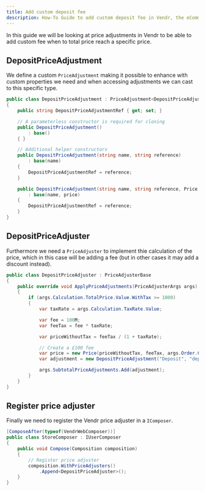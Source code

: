 ```yaml
---
title: Add custom deposit fee
description: How-To Guide to add custom deposit fee in Vendr, the eCommerce solution for Umbraco v8+
---
```


In this guide we will be looking at price adjustments in Vendr to be able to add custom fee when to total price reach a specific price.

## DepositPriceAdjustment

We define a custom `PriceAdjustment` making it possible to enhance with custom properties we need and when accessing adjustments we can cast to this specific type.

````csharp
public class DepositPriceAdjustment : PriceAdjustment<DepositPriceAdjustment>
{
    public string DepositPriceAdjustmentRef { get; set; }

    // A parameterless constructor is required for cloning
    public DepositPriceAdjustment()
        : base()
    { }

    // Additional helper constructors
    public DepositPriceAdjustment(string name, string reference)
        : base(name)
    {
        DepositPriceAdjustmentRef = reference;
    }

    public DepositPriceAdjustment(string name, string reference, Price price)
        : base(name, price)
    {
        DepositPriceAdjustmentRef = reference;
    }
}

````

## DepositPriceAdjuster

Furthermore we need a `PriceAdjuster` to implement thie calculation of the price, which in this case will be adding a fee (but in other cases it may add a discount instead).

````csharp
public class DepositPriceAdjuster : PriceAdjusterBase
{
    public override void ApplyPriceAdjustments(PriceAdjusterArgs args)
    {
        if (args.Calculation.TotalPrice.Value.WithTax >= 1000)
        {
            var taxRate = args.Calculation.TaxRate.Value;

            var fee = 100M;
            var feeTax = fee * taxRate;

            var priceWithoutTax = feeTax / (1 + taxRate);

            // Create a £100 fee
            var price = new Price(priceWithoutTax, feeTax, args.Order.CurrencyId);
            var adjustment = new DepositPriceAdjustment("Deposit", "deposit", price);

            args.SubtotalPriceAdjustments.Add(adjustment);
        }
    }
}

````

## Register price adjuster

Finally we need to register the Vendr price adjuster in a `IComposer`.

````csharp
[ComposeAfter(typeof(VendrWebComposer))]
public class StoreComposer : IUserComposer
{
    public void Compose(Composition composition)
    {
        // Register price adjuster
        composition.WithPriceAdjusters()
            .Append<DepositPriceAdjuster>();
    }
}
````